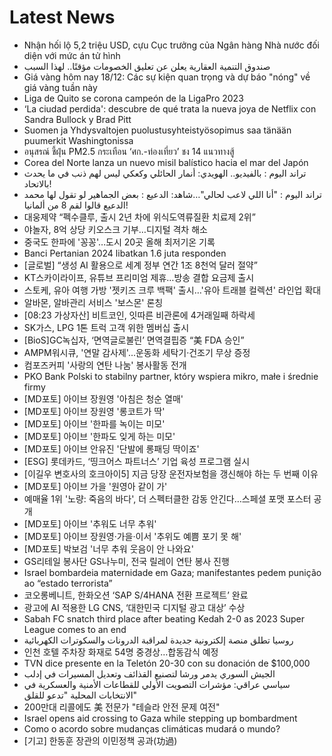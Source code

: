 # Latest News
-  Nhận hối lộ 5,2 triệu USD, cựu Cục trưởng của Ngân hàng Nhà nước đối diện với mức án tử hình
-  صندوق التنمية العقارية يعلن عن تعليق الخصومات مؤقتًا.. لهذا السبب
-  Giá vàng hôm nay 18/12: Các sự kiện quan trọng và dự báo "nóng" về giá vàng tuần này
-  Liga de Quito se corona campeón de la LigaPro 2023
-  ‘La ciudad perdida': descubre de qué trata la nueva joya de Netflix con Sandra Bullock y Brad Pitt
-  Suomen ja Yhdysvaltojen puolustusyhteistyösopimus saa tänään puumerkit Washingtonissa
-  อนุสรณ์ ชี้ฝุ่น PM2.5 กระเทือน ‘ศก.-ท่องเที่ยว’ ชง 14 แนวทางสู้
-  Corea del Norte lanza un nuevo misil balístico hacia el mar del Japón
-  تراند اليوم : بالفيديو.. الهويدي: أنمار الحائلي وكعكي ليس لهم ذنب في ما يحدث بالاتحاد!
-  تراند اليوم : "أنا اللي لاعب لحالي"…شاهد: الدعيع : ‏بعض الجماهير لو تقول لها محمد الدعيع قالوا لقم 8 من ألمانيا!
-  대웅제약 “펙수클루, 출시 2년 차에 위식도역류질환 치료제 2위”
-  야놀자, 8억 상당 키오스크 기부…디지털 격차 해소
-  중국도 한파에 '꽁꽁'…도시 20곳 올해 최저기온 기록
-  Banci Pertanian 2024 libatkan 1.6 juta responden
-  [글로벌] “생성 AI 활용으로 세계 정부 연간 1조 8천억 달러 절약”
-  KT스카이라이프, 유튜브 프리미엄 제휴…방송 결합 요금제 출시
-  스토케, 유아 여행 가방 '젯키즈 크루 백팩' 출시…'유아 트래블 컬렉션' 라인업 확대
-  알바몬, 알바관리 서비스 '보스몬' 론칭
-  [08:23 가상자산] 비트코인, 잇따른 비관론에 4거래일째 하락세
-  SK가스, LPG 1톤 트럭 고객 위한 멤버십 출시
-  [BioS]GC녹십자, ‘면역글로불린’ 면역결핍증 “美 FDA 승인”
-  AMPM워시큐, '연말 감사제'...운동화 세탁기·건조기 무상 증정
-  컴포즈커피 '사랑의 연탄 나눔' 봉사활동 전개
-  PKO Bank Polski to stabilny partner, który wspiera mikro, małe i średnie firmy
-  [MD포토] 아이브 장원영 '아침은 청순 열매'
-  [MD포토] 아이브 장원영 '롱코트가 딱'
-  [MD포토] 아이브 '한파를 녹이는 미모'
-  [MD포토] 아이브 '한파도 잊게 하는 미모'
-  [MD포토] 아이브 안유진 '단발에 롱패딩 딱이죠'
-  [ESG] 롯데카드, ‘띵크어스 파트너스’ 기업 육성 프로그램 실시
-  [이길우 변호사의 호크아이5] 지금 당장 운전자보험을 갱신해야 하는 두 번째 이유
-  [MD포토] 아이브 가을 '원영아 같이 가'
-  예매율 1위 '노량: 죽음의 바다', 더 스펙터클한 감동 안긴다…스페셜 포맷 포스터 공개
-  [MD포토] 아이브 '추워도 너무 추워'
-  [MD포토] 아이브 장원영·가을·이서 '추위도 예쁨 포기 못 해'
-  [MD포토] 박보검 '너무 추워 웃음이 안 나와요'
-  GS리테일 봉사단 GS나누미, 전국 릴레이 연탄 봉사 진행
-  Israel bombardeia maternidade em Gaza; manifestantes pedem punição ao “estado terrorista”
-  코오롱베니트, 한화오션 ‘SAP S/4HANA 전환 프로젝트’ 완료
-  광고에 AI 적용한 LG CNS, ‘대한민국 디지털 광고 대상’ 수상
-  Sabah FC snatch third place after beating Kedah 2-0 as 2023 Super League comes to an end
-  روسيا تطلق منصة إلكترونية جديدة لمراقبة الدرونات والسكوترات الكهربائية
-  인천 호텔 주차장 화재로 54명 중경상…합동감식 예정
-  TVN dice presente en la Teletón 20-30 con su donación de $100,000
-  الجيش السوري يدمر ورشا لتصنيع القذائف وتعديل المسيرات في إدلب
-  سياسي عراقي: مؤشرات التصويت الأولي للقطاعات الأمنية والعسكرية في الانتخابات المحلية "تدعو للقلق"
-  200만대 리콜에도 美 전문가 "테슬라 안전 문제 여전"
-  Israel opens aid crossing to Gaza while stepping up bombardment
-  Como o acordo sobre mudanças climáticas mudará o mundo?
-  [기고] 한동훈 장관의 이민정책 공과(功過)
